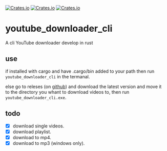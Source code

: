 [![Crates.io](https://img.shields.io/crates/v/youtube_downloader_cli?style=for-the-badge)](https://crates.io/crates/youtube_downloader_cli)
[![Crates.io](https://img.shields.io/crates/d/youtube_downloader_cli?style=for-the-badge)](https://crates.io/crates/youtube_downloader_cli)
[![Crates.io](https://img.shields.io/crates/l/youtube_downloader_cli?style=for-the-badge)](https://crates.io/crates/youtube_downloader_cli)<br>
# youtube_downloader_cli
A cli YouTube downloader develop in rust
## use 
if installed with cargo and have .cargo/bin added to your path 
    then run  `youtube_downloader_cli` in the termanal.
    
else go to releses (on [github](https://github.com/Kaifungamedev/youtube_downloader_rust/releases)) and download the latest version and move it to the directory you whant to download videos to, then run `youtube_downloader_cli.exe`. 



## todo
- [x] download single videos.
- [x] download playlist.
- [x] download to mp4.
- [x] download to mp3 (windows only).
